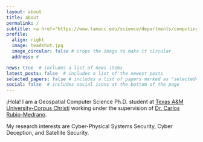 ```yaml
---
layout: about
title: about
permalink: /
subtitle: <a href="https://www.tamucc.edu/science/departments/computing-sciences/index.php" target="blank">Department of Computing Sciences</a>.
profile:
  align: right
  image: headshot.jpg
  image_circular: false # crops the image to make it circular
  address: #

news: true  # includes a list of news items
latest_posts: false  # includes a list of the newest posts
selected_papers: false # includes a list of papers marked as "selected={true}"
social: false  # includes social icons at the bottom of the page
---
```


¡Hola! I am a Geospatial Computer Science Ph.D. student at <a href="https://tamucc.edu/" target="blank">Texas A&M University-Corpus Christi</a> working under the supervision of <a href="https://carlosrubiomedrano.com/" target="blank">Dr. Carlos Rubio-Medrano</a>.

My research interests are Cyber-Physical Systems Security, Cyber Deception, and Satellite Security.